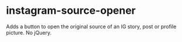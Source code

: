 # instagram-source-opener
Adds a button to open the original source of an IG story, post or profile picture. No jQuery.
